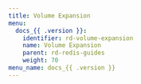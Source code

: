 ```yaml
---
title: Volume Expansion
menu:
  docs_{{ .version }}:
    identifier: rd-volume-expansion
    name: Volume Expansion
    parent: rd-redis-guides
    weight: 70
menu_name: docs_{{ .version }}
---
```

